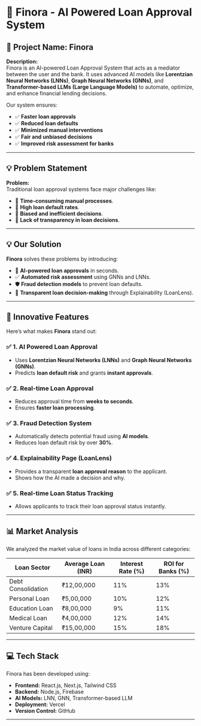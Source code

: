 # 🚀 Finora - AI Powered Loan Approval System  

## 📜 Project Name: Finora  
**Description:**  
Finora is an AI-powered Loan Approval System that acts as a mediator between the user and the bank. It uses advanced AI models like **Lorentzian Neural Networks (LNNs)**, **Graph Neural Networks (GNNs)**, and **Transformer-based LLMs (Large Language Models)** to automate, optimize, and enhance financial lending decisions.  

Our system ensures:  
- ✅ **Faster loan approvals**  
- ✅ **Reduced loan defaults**  
- ✅ **Minimized manual interventions**  
- ✅ **Fair and unbiased decisions**  
- ✅ **Improved risk assessment for banks**  

---

## 💡 Problem Statement  
**Problem:**  
Traditional loan approval systems face major challenges like:  
- 🚫 **Time-consuming manual processes**.  
- 🚫 **High loan default rates**.  
- 🚫 **Biased and inefficient decisions**.  
- 🚫 **Lack of transparency in loan decisions**.  

---

## 💡 Our Solution  
**Finora** solves these problems by introducing:  
- 🤖 **AI-powered loan approvals** in seconds.  
- ✅ **Automated risk assessment** using GNNs and LNNs.  
- 🛡 **Fraud detection models** to prevent loan defaults.  
- 💸 **Transparent loan decision-making** through Explainability (LoanLens).  

---

## 🎉 Innovative Features  
Here’s what makes **Finora** stand out:  

### ✅ 1. AI Powered Loan Approval  
- Uses **Lorentzian Neural Networks (LNNs)** and **Graph Neural Networks (GNNs)**.  
- Predicts **loan default risk** and grants **instant approvals**.  

### ✅ 2. Real-time Loan Approval  
- Reduces approval time from **weeks to seconds**.  
- Ensures **faster loan processing**.  

### ✅ 3. Fraud Detection System  
- Automatically detects potential fraud using **AI models**.  
- Reduces loan default risk by over **30%**.  

### ✅ 4. Explainability Page (LoanLens)  
- Provides a transparent **loan approval reason** to the applicant.  
- Shows how the AI made a decision and why.  

### ✅ 5. Real-time Loan Status Tracking  
- Allows applicants to track their loan approval status instantly.  

---

## 📊 Market Analysis
We analyzed the market value of loans in India across different categories:  

| Loan Sector        | Average Loan (INR)     | Interest Rate (%)    | ROI for Banks (%)      |
|-------------------|------------------------|---------------------|------------------------|
| Debt Consolidation | ₹12,00,000              | 11%                  | 13%                    |
| Personal Loan      | ₹5,00,000               | 10%                  | 12%                    |
| Education Loan     | ₹8,00,000               | 9%                   | 11%                    |
| Medical Loan       | ₹4,00,000               | 12%                  | 14%                    |
| Venture Capital    | ₹15,00,000              | 15%                  | 18%                    |

---

## 💻 Tech Stack
Finora has been developed using:  

- **Frontend:** React.js, Next.js, Tailwind CSS  
- **Backend:** Node.js, Firebase  
- **AI Models:** LNN, GNN, Transformer-based LLM  
- **Deployment:** Vercel  
- **Version Control:** GitHub  

---


